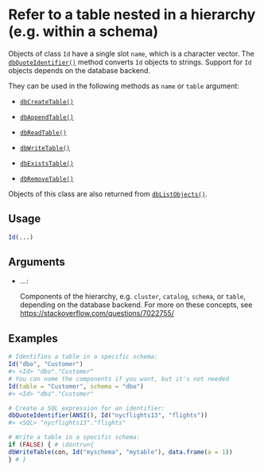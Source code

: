 # Refer to a table nested in a hierarchy (e.g. within a schema)

Objects of class `Id` have a single slot `name`, which is a character
vector. The
[`dbQuoteIdentifier()`](https://dbi.r-dbi.org/dev/reference/dbQuoteIdentifier.md)
method converts `Id` objects to strings. Support for `Id` objects
depends on the database backend.

They can be used in the following methods as `name` or `table` argument:

- [`dbCreateTable()`](https://dbi.r-dbi.org/dev/reference/dbCreateTable.md)

- [`dbAppendTable()`](https://dbi.r-dbi.org/dev/reference/dbAppendTable.md)

- [`dbReadTable()`](https://dbi.r-dbi.org/dev/reference/dbReadTable.md)

- [`dbWriteTable()`](https://dbi.r-dbi.org/dev/reference/dbWriteTable.md)

- [`dbExistsTable()`](https://dbi.r-dbi.org/dev/reference/dbExistsTable.md)

- [`dbRemoveTable()`](https://dbi.r-dbi.org/dev/reference/dbRemoveTable.md)

Objects of this class are also returned from
[`dbListObjects()`](https://dbi.r-dbi.org/dev/reference/dbListObjects.md).

## Usage

``` r
Id(...)
```

## Arguments

- ...:

  Components of the hierarchy, e.g. `cluster`, `catalog`, `schema`, or
  `table`, depending on the database backend. For more on these
  concepts, see <https://stackoverflow.com/questions/7022755/>

## Examples

``` r
# Identifies a table in a specific schema:
Id("dbo", "Customer")
#> <Id> "dbo"."Customer"
# You can name the components if you want, but it's not needed
Id(table = "Customer", schema = "dbo")
#> <Id> "dbo"."Customer"

# Create a SQL expression for an identifier:
dbQuoteIdentifier(ANSI(), Id("nycflights13", "flights"))
#> <SQL> "nycflights13"."flights"

# Write a table in a specific schema:
if (FALSE) { # \dontrun{
dbWriteTable(con, Id("myschema", "mytable"), data.frame(a = 1))
} # }
```
